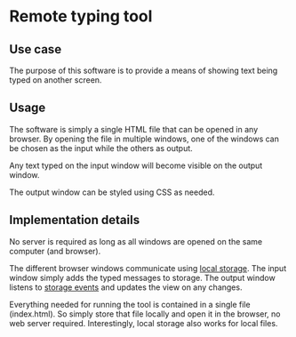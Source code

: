 # Remote typing tool

## Use case

The purpose of this software is to provide a means of showing text being typed on another screen.

## Usage

The software is simply a single HTML file that can be opened in any browser. By opening
the file in multiple windows, one of the windows can be chosen as the input while the others as output.

Any text typed on the input window will become visible on the output window.

The output window can be styled using CSS as needed.

## Implementation details

No server is required as long as all windows are opened on the same computer (and browser).

The different browser windows communicate using 
[local storage](https://developer.mozilla.org/en-US/docs/Web/API/Storage). The input window simply
adds the typed messages to storage. The output window listens to 
[storage events](https://developer.mozilla.org/en-US/docs/Web/API/StorageEvent) and updates the 
view on any changes.

Everything needed for running the tool is contained in a single file (index.html). So simply
store that file locally and open it in the browser, no web server required. Interestingly, local
storage also works for local files.
